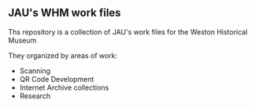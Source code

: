 ## JAU's WHM work files

Ths repository is a collection of JAU's work files for the Weston Historical Museum

They organized by areas of work:

- Scanning
- QR Code Development
- Internet Archive collections
- Research
  
